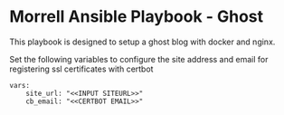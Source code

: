 # Morrell Ansible Playbook - Ghost

This playbook is designed to setup a ghost blog with docker and nginx.

Set the following variables to configure the site address and email for registering ssl certificates with certbot

```
vars:
    site_url: "<<INPUT SITEURL>>"
    cb_email: "<<CERTBOT EMAIL>>"
```
